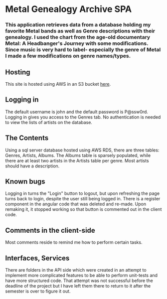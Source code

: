 # Metal Genealogy Archive SPA

### This application retrieves data from a database holding my favorite Metal bands as well as Genre descriptions with their genealogy. I used the chart from the age-old documentary Metal: A Headbanger's Journey with some modifications. Since music is very hard to label- especially the genre of Metal I made a few modifications on genre names/types. 
## Hosting
This site is hosted using AWS in an S3 bucket [here](http://demi-client-csun-comp586.s3-website-us-east-1.amazonaws.com/).

## Logging in
The default username is john and the default password is P@ssw0rd. Logging in gives you access to the Genres tab. No authentication is needed to view the lists of artists on the database. 

## The Contents
Using a sql server database hosted using AWS RDS, there are three tables: Genres, Artists, Albums. The Albums table is sparsely populated, while there are at least two artists in the Artists table per genre. Most artists should have a description. 

## Known bugs
Logging in turns the "Login" button to logout, but upon refreshing the page turns back to login, despite the user still being logged in. There is a register component in the angular code that was deleted and re-made. Upon remaking it, it stopped working so that button is commented out in the client code. 

## Comments in the client-side 

Most comments reside to remind me how to perform certain tasks. 

## Interfaces, Services

There are folders in the API side which were created in an attempt to implement more complicated features to be able to perform unit-tests and have more structured code. That attempt was not successful before the deadline of the project but I have left them there to return to it after the semester is over to figure it out. 


